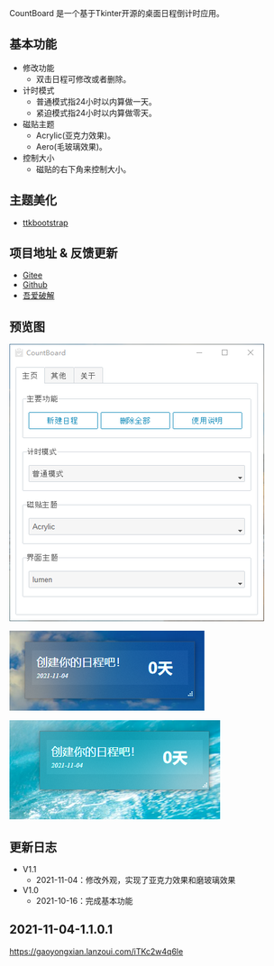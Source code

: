 CountBoard 是一个基于Tkinter开源的桌面日程倒计时应用。

## 基本功能 
* 修改功能  
    * 双击日程可修改或者删除。  
* 计时模式
   * 普通模式指24小时以内算做一天。    
   * 紧迫模式指24小时以内算做零天。
* 磁贴主题
   * Acrylic(亚克力效果)。    
   * Aero(毛玻璃效果)。
* 控制大小
   * 磁贴的右下角来控制大小。    

## 主题美化 
* [ttkbootstrap](https://github.com/israel-dryer/ttkbootstrap)
 
## 项目地址 & 反馈更新
* [Gitee](https://gitee.com/gao_yongxian/CountBoard)
* [Github](https://github.com/Gaoyongxian666/CountBoard)
* [吾爱破解](https://www.52pojie.cn/thread-1529077-1-1.html)


## 预览图
![预览图](Snipaste_2021-11-04_00-41-00.png)  

![预览图](Snipaste_2021-11-04_00-41-15.png)  

![预览图](Snipaste_2021-11-04_00-42-38.png) 

## 更新日志
* V1.1
   * 2021-11-04：修改外观，实现了亚克力效果和磨玻璃效果
* V1.0
   * 2021-10-16：完成基本功能

## 2021-11-04-1.1.0.1
https://gaoyongxian.lanzoui.com/iTKc2w4q6le
